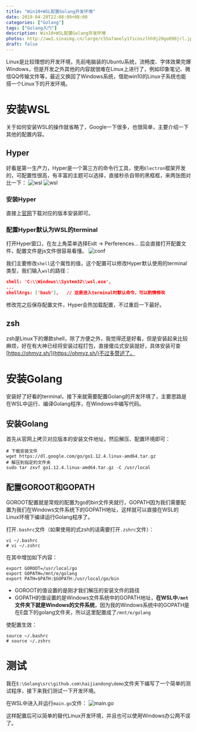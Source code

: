 ```yaml
---
title: "Win10+WSL配置Golang开发环境"
date: 2019-04-20T22:08:09+08:00
categories: ["Golang"]
tags: ["Golang入门"]
description: Win10+WSL配置Golang开发环境
photos: http://ww1.sinaimg.cn/large/c55a7aeely1ficnszlhh9j20go098jrl.jpg
draft: false
---
```


Linux是比较理想的开发环境，先前电脑装的Ubuntu系统，流畅度、字体效果完爆Windows，但是开发之外其他的内容就很难在Linux上进行了，例如印象笔记、微信QQ传输文件等，最近又换回了Windows系统，借助win10的Linux子系统也能搭一个Linux下的开发环境。

# 安装WSL

关于如何安装WSL的操作就省略了，Google一下很多，也很简单，主要介绍一下其他的配置内容。

## Hyper

好看是第一生产力，Hyper是一个第三方的命令行工具，使用`Electron`框架开发的，可配置性很高，有丰富的主题可以选择，直接秒杀自带的黑框框，来两张图对比一下：
![wsl](/image/Snipaste_2019-04-20_22-22-46.png)
![wsl](/image/Snipaste_2019-04-20_22-25-30.png)

### 安装Hyper

直接上[官网](https://hyper.is/)下载对应的版本安装即可。

### 配置Hyper默认为WSL的terminal

打开Hyper窗口，在左上角菜单选择Eidt -> Perferences... 后会直接打开配置文件，配置文件是js文件很容易看懂。
![conf](/image/Snipaste_2019-04-20_22-28-35.png)

我们主要修改`shell`这个属性的值，这个配置可以修改Hyper默认使用的terminal类型，我们输入`wsl`的路径：

```json
shell: 'C:\\Windows\\System32\\wsl.exe',
...
shellArgs: ['bash'],   // 这是进入terminal时默认命令，可以酌情修改
```

修改完之后保存配置文件，Hyper会热加载配置，不过重启一下最好。

## zsh

zsh是Linux下的爆款shell，除了方便之外，我觉得还是好看，但是安装起来比较麻烦，好在有大神已经将安装过程打包，直接傻瓜式安装就好，具体安装可查[https://ohmyz.sh/](https://ohmyz.sh/)不过多赘述了。

# 安装Golang

安装好了好看的terminal，接下来就需要配置Golang的开发环境了，主要思路是在WSL中运行、编译Golang程序，在Windows中编写代码。

## 安装Golang

首先从官网上拷贝对应版本的安装文件地址，然后解压、配置环境即可：

```shell
# 下载安装文件
wget https://dl.google.com/go/go1.12.4.linux-amd64.tar.gz
# 解压到指定的文件夹
sudo tar zxvf go1.12.4.linux-amd64.tar.gz -C /usr/local
```

## 配置GOROOT和GOPATH

GOROOT配置就是常规的配置为go的bin文件夹就行，GOPATH因为我们需要配置为我们在Windows文件系统下的GOPATH地址，这样就可以直接在WSL的Linux环境下编译运行Golang程序了。

打开`.bashrc`文件（如果使用的式zsh的话需要打开`.zshrc`文件）：

```shell
vi ~/.bashrc
# vi ~/.zshrc
```

在其中增加如下内容：

```shell
export GOROOT=/usr/local/go
export GOPATH=/mnt/e/golang
export PATH=$PATH:$GOPATH:/usr/local/go/bin
```

- GOROOT的值设置的是刚才我们解压的安装文件的路径
- GOPATH的值设置的是Windows文件系统中的GOPATH地址，**在WSL中`/mnt`文件夹下就是Windows的文件系统**，因为我的Windows系统中的GOPATH是在E盘下的golang文件夹，所以这里配置成了`/mnt/e/golang`

使配置生效：

```shell
source ~/.bashrc
# source ~/.zshrc
```

# 测试

我在`E:\Golang\src\github.com\haijiandong\demo`文件夹下编写了一个简单的测试程序，接下来我们测试一下开发环境。

在WSL中进入并运行`main.go`文件：
![main.go](/image/Snipaste_2019-04-20_23-15-24.png)

这样配置后可以简单的替代Linux开发环境，并且也可以使用Windows办公两不误了。
